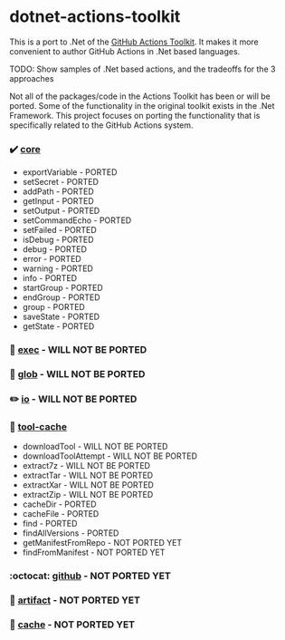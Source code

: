 # dotnet-actions-toolkit

This is a port to .Net of the [GitHub Actions Toolkit](https://github.com/actions/toolkit).  It makes it more convenient to author GitHub Actions in .Net based languages.

TODO: Show samples of .Net based actions, and the tradeoffs for the 3 approaches

Not all of the packages/code in the Actions Toolkit has been or will be ported. Some of the functionality in the original toolkit exists in the .Net Framework. This project focuses on porting the functionality that is specifically related to the GitHub Actions system.

### :heavy_check_mark: [core](https://github.com/actions/toolkit/tree/main/packages/core)
- exportVariable - PORTED
- setSecret - PORTED
- addPath - PORTED
- getInput - PORTED
- setOutput - PORTED
- setCommandEcho - PORTED
- setFailed - PORTED
- isDebug - PORTED
- debug - PORTED
- error - PORTED
- warning - PORTED
- info - PORTED
- startGroup - PORTED
- endGroup - PORTED
- group - PORTED
- saveState - PORTED
- getState - PORTED

### :runner: [exec](https://github.com/actions/toolkit/blob/main/packages/exec) - WILL NOT BE PORTED

### :ice_cream: [glob](https://github.com/actions/toolkit/blob/main/packages/glob) - WILL NOT BE PORTED

### :pencil2: [io](https://github.com/actions/toolkit/blob/main/packages/io) - WILL NOT BE PORTED

### :hammer: [tool-cache](https://github.com/actions/toolkit/tree/main/packages/tool-cache)
- downloadTool - WILL NOT BE PORTED
- downloadToolAttempt - WILL NOT BE PORTED
- extract7z - WILL NOT BE PORTED
- extractTar - WILL NOT BE PORTED
- extractXar - WILL NOT BE PORTED
- extractZip - WILL NOT BE PORTED
- cacheDir - PORTED
- cacheFile - PORTED
- find - PORTED
- findAllVersions - PORTED
- getManifestFromRepo - NOT PORTED YET
- findFromManifest - NOT PORTED YET

### :octocat: [github](https://github.com/actions/toolkit/blob/main/packages/github) - NOT PORTED YET

### :floppy_disk: [artifact](https://github.com/actions/toolkit/blob/main/packages/artifact) - NOT PORTED YET

### :dart: [cache](https://github.com/actions/toolkit/blob/main/packages/cache) - NOT PORTED YET

